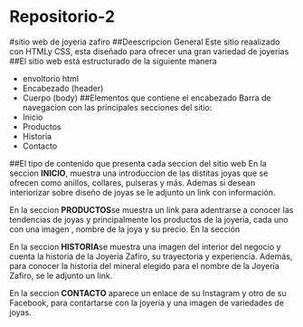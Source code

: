# Repositorio-2
#sitio web de joyeria zafiro
##Deescripcion General
Este sitio reaalizado con HTMLy CSS, esta diseñado para ofrecer una gran variedad de joyerias
##El sitio web está estructurado de la siguiente manera
- envoltorio html
- Encabezado (header)
- Cuerpo (body)
##Elementos que contiene el encabezado
Barra de navegacion con las principales secciones del sitio: 
- Inicio
- Productos
- Historia
- Contacto
  
##El tipo de contenido que presenta cada seccion del sitio web
En la seccion **INICIO**, muestra una introduccion de las distitas joyas que se ofrecen como anillos, collares, pulseras y más. Ademas si desean interiorizar sobre diseño de joyas se le adjunto un link con información. 

En la seccion **PRODUCTOS**se muestra un link para adentrarse a conocer las tendencias de joyas y principalmente los productos de la joyería, cada uno con una imagen , nombre de la joya y su precio.
En la sección 

En la seccion **HISTORIA**se muestra una imagen del interior del negocio y cuenta la historia de la Joyería Zafiro, su trayectoria y experiencia. Además, para conocer la historia del mineral elegido para el nombre de la Joyería Zafiro, se le adjunto un link.

En la seccion **CONTACTO** aparece un enlace de su Instagram y otro de su Facebook, para contartarse con la joyería y una imagen de variedades de joyas.

